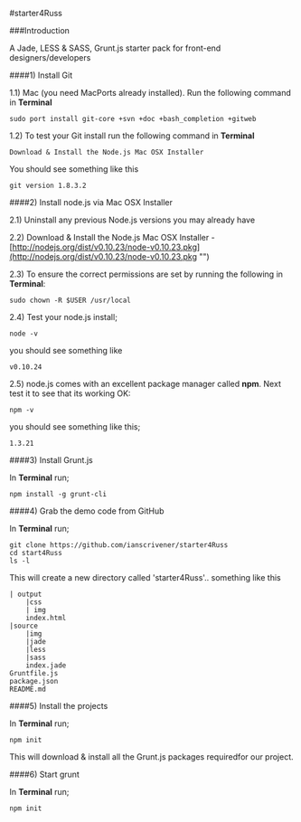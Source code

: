 #starter4Russ


###Introduction

A Jade, LESS &amp; SASS, Grunt.js starter pack for front-end designers/developers



####1) Install Git

1.1) Mac (you need MacPorts already installed). Run the following command in **Terminal**


    sudo port install git-core +svn +doc +bash_completion +gitweb 


1.2) To test your Git install run the following command in **Terminal** 

    Download & Install the Node.js Mac OSX Installer
    
You should see something like this

    git version 1.8.3.2
    

####2) Install node.js via Mac OSX Installer

2.1) Uninstall any previous Node.js versions you may already have


2.2) Download & Install the Node.js Mac OSX Installer - [http://nodejs.org/dist/v0.10.23/node-v0.10.23.pkg](http://nodejs.org/dist/v0.10.23/node-v0.10.23.pkg "")

2.3) To ensure the correct permissions are set by running the following in **Terminal**:

    sudo chown -R $USER /usr/local


2.4) Test your node.js install;

    node -v
    
you should see something like

    v0.10.24

2.5) node.js comes with an excellent package manager called **npm**. Next test it to see that its working OK:

    npm -v
    
you should see something like this;

    1.3.21
    
####3) Install Grunt.js

In **Terminal** run;

    npm install -g grunt-cli


####4) Grab the demo code from GitHub

In **Terminal** run;

    git clone https://github.com/ianscrivener/starter4Russ
    cd start4Russ
    ls -l

This will create a new directory called 'starter4Russ'.. something like this

    | output
        |css
        | img
        index.html
    |source
        |img
        |jade
        |less
        |sass
        index.jade
    Gruntfile.js
    package.json
    README.md        
    
####5) Install the projects


In **Terminal** run;
    
    npm init
    
This will download & install all the Grunt.js packages requiredfor our project.

####6) Start grunt

In **Terminal** run;
    
    npm init


    



